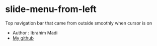 # slide-menu-from-left

Top navigation bar that came from outside smoothly when cursor is on 

- Author : Ibrahim Madi
- [My github](https://github.com/Ibramadi75)
